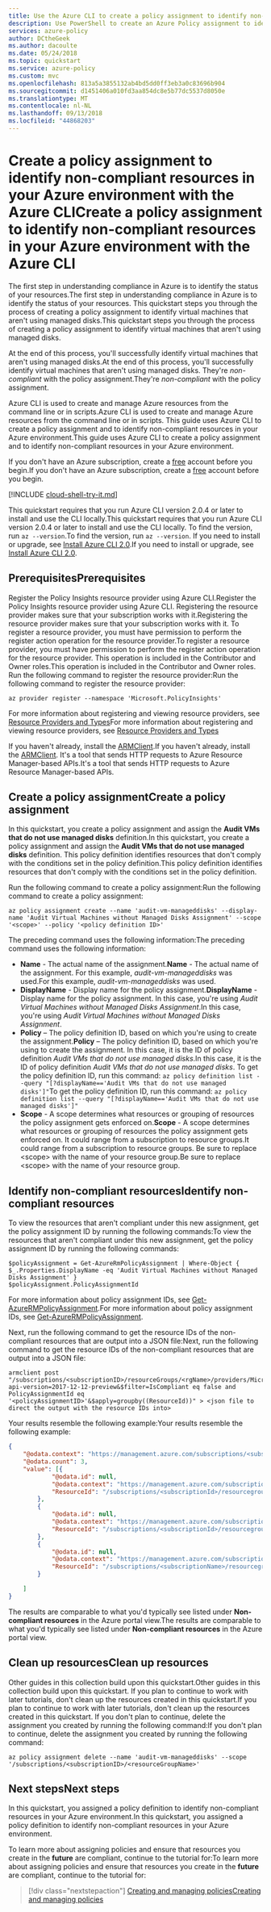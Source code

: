 ```yaml
---
title: Use the Azure CLI to create a policy assignment to identify non-compliant resources in your Azure environment
description: Use PowerShell to create an Azure Policy assignment to identify non-compliant resources.
services: azure-policy
author: DCtheGeek
ms.author: dacoulte
ms.date: 05/24/2018
ms.topic: quickstart
ms.service: azure-policy
ms.custom: mvc
ms.openlocfilehash: 813a5a3855132ab4bd5dd0ff3eb3a0c83696b904
ms.sourcegitcommit: d1451406a010fd3aa854dc8e5b77dc5537d8050e
ms.translationtype: MT
ms.contentlocale: nl-NL
ms.lasthandoff: 09/13/2018
ms.locfileid: "44868203"
---
```

# <a name="create-a-policy-assignment-to-identify-non-compliant-resources-in-your-azure-environment-with-the-azure-cli"></a><span data-ttu-id="df46d-103">Create a policy assignment to identify non-compliant resources in your Azure environment with the Azure CLI</span><span class="sxs-lookup"><span data-stu-id="df46d-103">Create a policy assignment to identify non-compliant resources in your Azure environment with the Azure CLI</span></span>

<span data-ttu-id="df46d-104">The first step in understanding compliance in Azure is to identify the status of your resources.</span><span class="sxs-lookup"><span data-stu-id="df46d-104">The first step in understanding compliance in Azure is to identify the status of your resources.</span></span> <span data-ttu-id="df46d-105">This quickstart steps you through the process of creating a policy assignment to identify virtual machines that aren't using managed disks.</span><span class="sxs-lookup"><span data-stu-id="df46d-105">This quickstart steps you through the process of creating a policy assignment to identify virtual machines that aren't using managed disks.</span></span>

<span data-ttu-id="df46d-106">At the end of this process, you'll successfully identify virtual machines that aren't using managed disks.</span><span class="sxs-lookup"><span data-stu-id="df46d-106">At the end of this process, you'll successfully identify virtual machines that aren't using managed disks.</span></span> <span data-ttu-id="df46d-107">They're *non-compliant* with the policy assignment.</span><span class="sxs-lookup"><span data-stu-id="df46d-107">They're *non-compliant* with the policy assignment.</span></span>

<span data-ttu-id="df46d-108">Azure CLI is used to create and manage Azure resources from the command line or in scripts.</span><span class="sxs-lookup"><span data-stu-id="df46d-108">Azure CLI is used to create and manage Azure resources from the command line or in scripts.</span></span> <span data-ttu-id="df46d-109">This guide uses Azure CLI to create a policy assignment and to identify non-compliant resources in your Azure environment.</span><span class="sxs-lookup"><span data-stu-id="df46d-109">This guide uses Azure CLI to create a policy assignment and to identify non-compliant resources in your Azure environment.</span></span>

<span data-ttu-id="df46d-110">If you don't have an Azure subscription, create a [free](https://azure.microsoft.com/free/) account before you begin.</span><span class="sxs-lookup"><span data-stu-id="df46d-110">If you don't have an Azure subscription, create a [free](https://azure.microsoft.com/free/) account before you begin.</span></span>

[!INCLUDE [cloud-shell-try-it.md](../../includes/cloud-shell-try-it.md)]

<span data-ttu-id="df46d-111">This quickstart requires that you run Azure CLI version 2.0.4 or later to install and use the CLI locally.</span><span class="sxs-lookup"><span data-stu-id="df46d-111">This quickstart requires that you run Azure CLI version 2.0.4 or later to install and use the CLI locally.</span></span> <span data-ttu-id="df46d-112">To find the version, run `az --version`.</span><span class="sxs-lookup"><span data-stu-id="df46d-112">To find the version, run `az --version`.</span></span> <span data-ttu-id="df46d-113">If you need to install or upgrade, see [Install Azure CLI 2.0](/cli/azure/install-azure-cli).</span><span class="sxs-lookup"><span data-stu-id="df46d-113">If you need to install or upgrade, see [Install Azure CLI 2.0](/cli/azure/install-azure-cli).</span></span>

## <a name="prerequisites"></a><span data-ttu-id="df46d-114">Prerequisites</span><span class="sxs-lookup"><span data-stu-id="df46d-114">Prerequisites</span></span>

<span data-ttu-id="df46d-115">Register the Policy Insights resource provider using Azure CLI.</span><span class="sxs-lookup"><span data-stu-id="df46d-115">Register the Policy Insights resource provider using Azure CLI.</span></span> <span data-ttu-id="df46d-116">Registering the resource provider makes sure that your subscription works with it.</span><span class="sxs-lookup"><span data-stu-id="df46d-116">Registering the resource provider makes sure that your subscription works with it.</span></span> <span data-ttu-id="df46d-117">To register a resource provider, you must have permission to perform the register action operation for the resource provider.</span><span class="sxs-lookup"><span data-stu-id="df46d-117">To register a resource provider, you must have permission to perform the register action operation for the resource provider.</span></span> <span data-ttu-id="df46d-118">This operation is included in the Contributor and Owner roles.</span><span class="sxs-lookup"><span data-stu-id="df46d-118">This operation is included in the Contributor and Owner roles.</span></span> <span data-ttu-id="df46d-119">Run the following command to register the resource provider:</span><span class="sxs-lookup"><span data-stu-id="df46d-119">Run the following command to register the resource provider:</span></span>

```azurecli-interactive
az provider register --namespace 'Microsoft.PolicyInsights'
```

<span data-ttu-id="df46d-120">For more information about registering and viewing resource providers, see [Resource Providers and Types](../azure-resource-manager/resource-manager-supported-services.md)</span><span class="sxs-lookup"><span data-stu-id="df46d-120">For more information about registering and viewing resource providers, see [Resource Providers and Types](../azure-resource-manager/resource-manager-supported-services.md)</span></span>

<span data-ttu-id="df46d-121">If you haven't already, install the [ARMClient](https://github.com/projectkudu/ARMClient).</span><span class="sxs-lookup"><span data-stu-id="df46d-121">If you haven't already, install the [ARMClient](https://github.com/projectkudu/ARMClient).</span></span> <span data-ttu-id="df46d-122">It's a tool that sends HTTP requests to Azure Resource Manager-based APIs.</span><span class="sxs-lookup"><span data-stu-id="df46d-122">It's a tool that sends HTTP requests to Azure Resource Manager-based APIs.</span></span>

## <a name="create-a-policy-assignment"></a><span data-ttu-id="df46d-123">Create a policy assignment</span><span class="sxs-lookup"><span data-stu-id="df46d-123">Create a policy assignment</span></span>

<span data-ttu-id="df46d-124">In this quickstart, you create a policy assignment and assign the **Audit VMs that do not use managed disks** definition.</span><span class="sxs-lookup"><span data-stu-id="df46d-124">In this quickstart, you create a policy assignment and assign the **Audit VMs that do not use managed disks** definition.</span></span> <span data-ttu-id="df46d-125">This policy definition identifies resources that don't comply with the conditions set in the policy definition.</span><span class="sxs-lookup"><span data-stu-id="df46d-125">This policy definition identifies resources that don't comply with the conditions set in the policy definition.</span></span>

<span data-ttu-id="df46d-126">Run the following command to create a policy assignment:</span><span class="sxs-lookup"><span data-stu-id="df46d-126">Run the following command to create a policy assignment:</span></span>

```azurecli-interactive
az policy assignment create --name 'audit-vm-manageddisks' --display-name 'Audit Virtual Machines without Managed Disks Assignment' --scope '<scope>' --policy '<policy definition ID>'
```

<span data-ttu-id="df46d-127">The preceding command uses the following information:</span><span class="sxs-lookup"><span data-stu-id="df46d-127">The preceding command uses the following information:</span></span>

- <span data-ttu-id="df46d-128">**Name** - The actual name of the assignment.</span><span class="sxs-lookup"><span data-stu-id="df46d-128">**Name** - The actual name of the assignment.</span></span>  <span data-ttu-id="df46d-129">For this example, *audit-vm-manageddisks* was used.</span><span class="sxs-lookup"><span data-stu-id="df46d-129">For this example, *audit-vm-manageddisks* was used.</span></span>
- <span data-ttu-id="df46d-130">**DisplayName** - Display name for the policy assignment.</span><span class="sxs-lookup"><span data-stu-id="df46d-130">**DisplayName** - Display name for the policy assignment.</span></span> <span data-ttu-id="df46d-131">In this case, you're using *Audit Virtual Machines without Managed Disks Assignment*.</span><span class="sxs-lookup"><span data-stu-id="df46d-131">In this case, you're using *Audit Virtual Machines without Managed Disks Assignment*.</span></span>
- <span data-ttu-id="df46d-132">**Policy** – The policy definition ID, based on which you're using to create the assignment.</span><span class="sxs-lookup"><span data-stu-id="df46d-132">**Policy** – The policy definition ID, based on which you're using to create the assignment.</span></span> <span data-ttu-id="df46d-133">In this case, it is the ID of policy definition *Audit VMs that do not use managed disks*.</span><span class="sxs-lookup"><span data-stu-id="df46d-133">In this case, it is the ID of policy definition *Audit VMs that do not use managed disks*.</span></span> <span data-ttu-id="df46d-134">To get the policy definition ID, run this command: `az policy definition list --query "[?displayName=='Audit VMs that do not use managed disks']"`</span><span class="sxs-lookup"><span data-stu-id="df46d-134">To get the policy definition ID, run this command: `az policy definition list --query "[?displayName=='Audit VMs that do not use managed disks']"`</span></span>
- <span data-ttu-id="df46d-135">**Scope** - A scope determines what resources or grouping of resources the policy assignment gets enforced on.</span><span class="sxs-lookup"><span data-stu-id="df46d-135">**Scope** - A scope determines what resources or grouping of resources the policy assignment gets enforced on.</span></span> <span data-ttu-id="df46d-136">It could range from a subscription to resource groups.</span><span class="sxs-lookup"><span data-stu-id="df46d-136">It could range from a subscription to resource groups.</span></span> <span data-ttu-id="df46d-137">Be sure to replace &lt;scope&gt; with the name of your resource group.</span><span class="sxs-lookup"><span data-stu-id="df46d-137">Be sure to replace &lt;scope&gt; with the name of your resource group.</span></span>

## <a name="identify-non-compliant-resources"></a><span data-ttu-id="df46d-138">Identify non-compliant resources</span><span class="sxs-lookup"><span data-stu-id="df46d-138">Identify non-compliant resources</span></span>

<span data-ttu-id="df46d-139">To view the resources that aren't compliant under this new assignment, get the policy assignment ID by running the following commands:</span><span class="sxs-lookup"><span data-stu-id="df46d-139">To view the resources that aren't compliant under this new assignment, get the policy assignment ID by running the following commands:</span></span>

```azurepowershell-interactive
$policyAssignment = Get-AzureRmPolicyAssignment | Where-Object { $_.Properties.DisplayName -eq 'Audit Virtual Machines without Managed Disks Assignment' }
$policyAssignment.PolicyAssignmentId
```

<span data-ttu-id="df46d-140">For more information about policy assignment IDs, see [Get-AzureRMPolicyAssignment](/powershell/module/azurerm.resources/get-azurermpolicyassignment).</span><span class="sxs-lookup"><span data-stu-id="df46d-140">For more information about policy assignment IDs, see [Get-AzureRMPolicyAssignment](/powershell/module/azurerm.resources/get-azurermpolicyassignment).</span></span>

<span data-ttu-id="df46d-141">Next, run the following command to get the resource IDs of the non-compliant resources that are output into a JSON file:</span><span class="sxs-lookup"><span data-stu-id="df46d-141">Next, run the following command to get the resource IDs of the non-compliant resources that are output into a JSON file:</span></span>

```
armclient post "/subscriptions/<subscriptionID>/resourceGroups/<rgName>/providers/Microsoft.PolicyInsights/policyStates/latest/queryResults?api-version=2017-12-12-preview&$filter=IsCompliant eq false and PolicyAssignmentId eq '<policyAssignmentID>'&$apply=groupby((ResourceId))" > <json file to direct the output with the resource IDs into>
```

<span data-ttu-id="df46d-142">Your results resemble the following example:</span><span class="sxs-lookup"><span data-stu-id="df46d-142">Your results resemble the following example:</span></span>

```json
{
    "@odata.context": "https://management.azure.com/subscriptions/<subscriptionId>/providers/Microsoft.PolicyInsights/policyStates/$metadata#latest",
    "@odata.count": 3,
    "value": [{
            "@odata.id": null,
            "@odata.context": "https://management.azure.com/subscriptions/<subscriptionId>/providers/Microsoft.PolicyInsights/policyStates/$metadata#latest/$entity",
            "ResourceId": "/subscriptions/<subscriptionId>/resourcegroups/<rgname>/providers/microsoft.compute/virtualmachines/<virtualmachineId>"
        },
        {
            "@odata.id": null,
            "@odata.context": "https://management.azure.com/subscriptions/<subscriptionId>/providers/Microsoft.PolicyInsights/policyStates/$metadata#latest/$entity",
            "ResourceId": "/subscriptions/<subscriptionId>/resourcegroups/<rgname>/providers/microsoft.compute/virtualmachines/<virtualmachine2Id>"
        },
        {
            "@odata.id": null,
            "@odata.context": "https://management.azure.com/subscriptions/<subscriptionId>/providers/Microsoft.PolicyInsights/policyStates/$metadata#latest/$entity",
            "ResourceId": "/subscriptions/<subscriptionName>/resourcegroups/<rgname>/providers/microsoft.compute/virtualmachines/<virtualmachine3ID>"
        }

    ]
}
```

<span data-ttu-id="df46d-143">The results are comparable to what you'd typically see listed under **Non-compliant resources** in the Azure portal view.</span><span class="sxs-lookup"><span data-stu-id="df46d-143">The results are comparable to what you'd typically see listed under **Non-compliant resources** in the Azure portal view.</span></span>

## <a name="clean-up-resources"></a><span data-ttu-id="df46d-144">Clean up resources</span><span class="sxs-lookup"><span data-stu-id="df46d-144">Clean up resources</span></span>

<span data-ttu-id="df46d-145">Other guides in this collection build upon this quickstart.</span><span class="sxs-lookup"><span data-stu-id="df46d-145">Other guides in this collection build upon this quickstart.</span></span> <span data-ttu-id="df46d-146">If you plan to continue to work with later tutorials, don't clean up the resources created in this quickstart.</span><span class="sxs-lookup"><span data-stu-id="df46d-146">If you plan to continue to work with later tutorials, don't clean up the resources created in this quickstart.</span></span> <span data-ttu-id="df46d-147">If you don't plan to continue, delete the assignment you created by running the following command:</span><span class="sxs-lookup"><span data-stu-id="df46d-147">If you don't plan to continue, delete the assignment you created by running the following command:</span></span>

```azurecli-interactive
az policy assignment delete --name 'audit-vm-manageddisks' --scope '/subscriptions/<subscriptionID>/<resourceGroupName>'
```

## <a name="next-steps"></a><span data-ttu-id="df46d-148">Next steps</span><span class="sxs-lookup"><span data-stu-id="df46d-148">Next steps</span></span>

<span data-ttu-id="df46d-149">In this quickstart, you assigned a policy definition to identify non-compliant resources in your Azure environment.</span><span class="sxs-lookup"><span data-stu-id="df46d-149">In this quickstart, you assigned a policy definition to identify non-compliant resources in your Azure environment.</span></span>

<span data-ttu-id="df46d-150">To learn more about assigning policies and ensure that resources you create in the **future** are compliant, continue to the tutorial for:</span><span class="sxs-lookup"><span data-stu-id="df46d-150">To learn more about assigning policies and ensure that resources you create in the **future** are compliant, continue to the tutorial for:</span></span>

> [!div class="nextstepaction"]
> [<span data-ttu-id="df46d-151">Creating and managing policies</span><span class="sxs-lookup"><span data-stu-id="df46d-151">Creating and managing policies</span></span>](create-manage-policy.md)